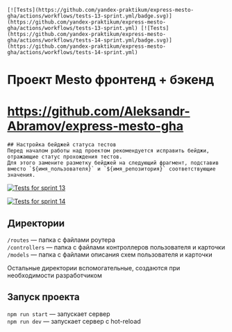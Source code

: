 ```
[![Tests](https://github.com/yandex-praktikum/express-mesto-gha/actions/workflows/tests-13-sprint.yml/badge.svg)](https://github.com/yandex-praktikum/express-mesto-gha/actions/workflows/tests-13-sprint.yml) [![Tests](https://github.com/yandex-praktikum/express-mesto-gha/actions/workflows/tests-14-sprint.yml/badge.svg)](https://github.com/yandex-praktikum/express-mesto-gha/actions/workflows/tests-14-sprint.yml)
```
# Проект Mesto фронтенд + бэкенд

# https://github.com/Aleksandr-Abramov/express-mesto-gha
```
## Настройка бейджей статуса тестов
Перед началом работы над проектом рекомендуется исправить бейджи, отражающие статус прохождения тестов.
Для этого замените разметку бейджей на следующий фрагмент, подставив вместо `${имя_пользователя}` и `${имя_репозитория}` соответствующие значения.
```

[![Tests for sprint 13](https://github.com/Aleksandr-Abramov/express-mesto-gha/actions/workflows/tests-13-sprint.yml/badge.svg)](https://github.com/Aleksandr-Abramov/express-mesto-gha/actions/workflows/tests-13-sprint.yml) 

[![Tests for sprint 14](https://github.com/Aleksandr-Abramov/express-mesto-gha/actions/workflows/tests-14-sprint.yml/badge.svg)](https://github.com/Aleksandr-Abramov/express-mesto-gha/actions/workflows/tests-14-sprint.yml)



## Директории

`/routes` — папка с файлами роутера  
`/controllers` — папка с файлами контроллеров пользователя и карточки   
`/models` — папка с файлами описания схем пользователя и карточки  
  
Остальные директории вспомогательные, создаются при необходимости разработчиком

## Запуск проекта

`npm run start` — запускает сервер   
`npm run dev` — запускает сервер с hot-reload
